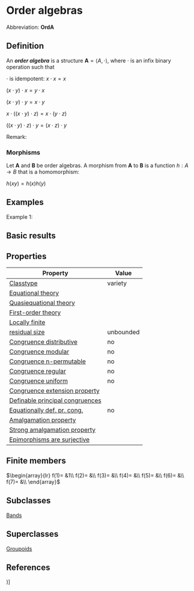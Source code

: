 # Order algebras

Abbreviation: **OrdA**
## Definition
An ***order algebra*** is a structure $\mathbf{A}=\langle A,\cdot
\rangle$, where $\cdot$ is an infix binary operation such that


$\cdot$ is idempotent:  $x\cdot x=x$


$(x\cdot y)\cdot x=y\cdot x$


$(x\cdot y)\cdot y=x\cdot y$


$x\cdot ((x\cdot y)\cdot z)=x\cdot(y\cdot z)$


$((x\cdot y)\cdot z)\cdot y=(x\cdot z)\cdot y$

Remark: 


### Morphisms
Let $\mathbf{A}$ and $\mathbf{B}$ be order algebras. A morphism from $\mathbf{A}$
to $\mathbf{B}$ is a function $h:A\rightarrow B$ that is a homomorphism: 

$h(xy)=h(x)h(y)$

## Examples
Example 1: 

## Basic results

## Properties


|Property|Value|
|---|---|
|[Classtype](classtype.md)  |variety |
|[Equational theory](equational_theory.md)  | |
|[Quasiequational theory](quasiequational_theory.md)  | |
|[First-order theory](first-order_theory.md)  | |
|[Locally finite](locally_finite.md)  | |
|[residual size](residual_size.md)  |unbounded |
|[Congruence distributive](congruence_distributive.md)  |no |
|[Congruence modular](congruence_modular.md)  |no |
|[Congruence n-permutable](congruence_n-permutable.md)  |no |
|[Congruence regular](congruence_regular.md)  |no |
|[Congruence uniform](congruence_uniform.md)  |no |
|[Congruence extension property](congruence_extension_property.md)  | |
|[Definable principal congruences](definable_principal_congruences.md)  | |
|[Equationally def. pr. cong.](equationally_def._pr._cong..md)  |no |
|[Amalgamation property](amalgamation_property.md)  | |
|[Strong amalgamation property](strong_amalgamation_property.md)  | |
|[Epimorphisms are surjective](epimorphisms_are_surjective.md)  | |
## Finite members

$\begin{array}{lr}
f(1)= &1\\
f(2)= &\\
f(3)= &\\
f(4)= &\\
f(5)= &\\
f(6)= &\\
f(7)= &\\
\end{array}$

## Subclasses
[Bands](bands.md) 

## Superclasses
[Groupoids](groupoids.md) 


## References


)]